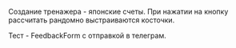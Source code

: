 Создание тренажера - японские счеты.
При нажатии на кнопку рассчитать рандомно выстраиваются косточки.

Тест - FeedbackForm с отправкой в телеграм. 
